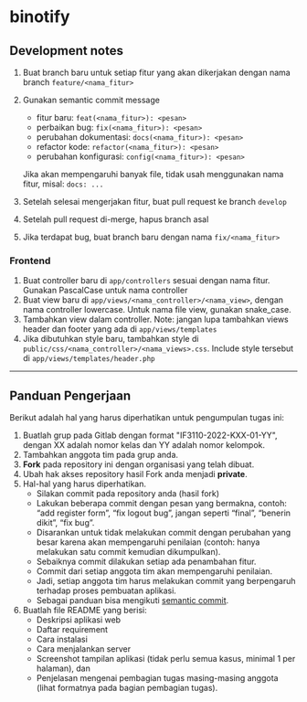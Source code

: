 # binotify

## Development notes

1. Buat branch baru untuk setiap fitur yang akan dikerjakan dengan nama branch `feature/<nama_fitur>`
2. Gunakan semantic commit message

    - fitur baru: `feat(<nama_fitur>): <pesan>`
    - perbaikan bug: `fix(<nama_fitur>): <pesan>`
    - perubahan dokumentasi: `docs(<nama_fitur>): <pesan>`
    - refactor kode: `refactor(<nama_fitur>): <pesan>`
    - perubahan konfigurasi: `config(<nama_fitur>): <pesan>`

    Jika akan mempengaruhi banyak file, tidak usah menggunakan nama fitur, misal: `docs: ...`

3. Setelah selesai mengerjakan fitur, buat pull request ke branch `develop`
4. Setelah pull request di-merge, hapus branch asal
5. Jika terdapat bug, buat branch baru dengan nama `fix/<nama_fitur>`

### Frontend

1. Buat controller baru di `app/controllers` sesuai dengan nama fitur. Gunakan PascalCase untuk nama controller
2. Buat view baru di `app/views/<nama_controller>/<nama_view>`, dengan nama controller lowercase. Untuk nama file view, gunakan snake_case.
3. Tambahkan view dalam controller.
   Note: jangan lupa tambahkan views header dan footer yang ada di `app/views/templates`
4. Jika dibutuhkan style baru, tambahkan style di `public/css/<nama_controller>/<nama_views>.css`. Include style tersebut di `app/views/templates/header.php`

---

## Panduan Pengerjaan

Berikut adalah hal yang harus diperhatikan untuk pengumpulan tugas ini:

1. Buatlah grup pada Gitlab dengan format "IF3110-2022-KXX-01-YY", dengan XX adalah nomor kelas dan YY adalah nomor kelompok.
2. Tambahkan anggota tim pada grup anda.
3. **Fork** pada repository ini dengan organisasi yang telah dibuat.
4. Ubah hak akses repository hasil Fork anda menjadi **private**.
5. Hal-hal yang harus diperhatikan.
    - Silakan commit pada repository anda (hasil fork)
    - Lakukan beberapa commit dengan pesan yang bermakna, contoh: “add register form”, “fix logout bug”, jangan seperti “final”, “benerin dikit”, “fix bug”.
    - Disarankan untuk tidak melakukan commit dengan perubahan yang besar karena akan mempengaruhi penilaian (contoh: hanya melakukan satu commit kemudian dikumpulkan).
    - Sebaiknya commit dilakukan setiap ada penambahan fitur.
    - Commit dari setiap anggota tim akan mempengaruhi penilaian.
    - Jadi, setiap anggota tim harus melakukan commit yang berpengaruh terhadap proses pembuatan aplikasi.
    - Sebagai panduan bisa mengikuti [semantic commit](https://gist.github.com/joshbuchea/6f47e86d2510bce28f8e7f42ae84c716).
6. Buatlah file README yang berisi:
    - Deskripsi aplikasi web
    - Daftar requirement
    - Cara instalasi
    - Cara menjalankan server
    - Screenshot tampilan aplikasi (tidak perlu semua kasus, minimal 1 per halaman), dan
    - Penjelasan mengenai pembagian tugas masing-masing anggota (lihat formatnya pada bagian pembagian tugas).
